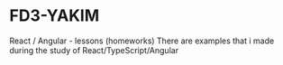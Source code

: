 # FD3-YAKIM
Reaсt / Angular  - lessons (homeworks)
There are examples that i made during the study of React/TypeScript/Angular
